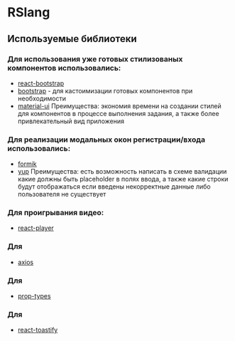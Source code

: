 # RSlang
## Используемые библиотеки
### Для использования уже готовых стилизованых компонентов использовались:
* [react-bootstrap](#react-bootstrap)
* [bootstrap](#bootstrap) - для кастоимизации готовых компонентов при необходимости
* [material-ui](#material-ui)
Преимущества: экономия времени на создании стилей для компонентов в процессе выполнения задания, а также более привлекательный вид приложения

### Для реализации модальных окон регистрации/входа использовались:
* [formik](#formik)
* [yup](#yup)
Преимущества: есть возможность написать в схеме валидации какие должны быть placeholder в полях ввода, а также какие строки будут отображаться если введены некорректные данные либо пользователя не существует

### Для проигрывания видео:
* [react-player](#react-player)

### Для
* [axios](#axios)

### Для
* [prop-types](#prop-types)

### Для
* [react-toastify](#react-toastify)

